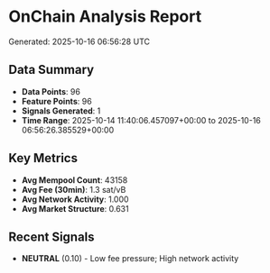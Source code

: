 # OnChain Analysis Report
Generated: 2025-10-16 06:56:28 UTC

## Data Summary
- **Data Points**: 96
- **Feature Points**: 96
- **Signals Generated**: 1
- **Time Range**: 2025-10-14 11:40:06.457097+00:00 to 2025-10-16 06:56:26.385529+00:00

## Key Metrics
- **Avg Mempool Count**: 43158
- **Avg Fee (30min)**: 1.3 sat/vB
- **Avg Network Activity**: 1.000
- **Avg Market Structure**: 0.631

## Recent Signals
- **NEUTRAL** (0.10) - Low fee pressure; High network activity
